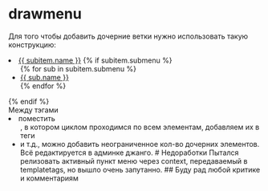 # drawmenu
Для того чтобы добавить дочерние ветки нужно использовать такую конструкцию:
<li><a href="{% url 'menu_item' subitem.url %}" class="submenu-link">{{ subitem.name }}</a>
    {% if subitem.submenu %}
    <ul class="submenu">
        {% for sub in subitem.submenu %}
            <li><a href="{% url 'menu_item' sub.url %}">{{ sub.name }}</a></li>
        {% endfor %}
    </ul>
    {% endif %}
</li>
Между тэгами <li> поместить <ul>, в котором циклом проходимся по всем элементам, добавляем их в теги <li> и т.д., можно добавить неограниченное кол-во дочерних элементов.
Всё редактируется в админке джанго.
# Недоработки
Пытался релизовать активный пункт меню через context, передаваемый в templatetags, но вышло очень запутанно.
## Буду рад любой критике и комментариям
